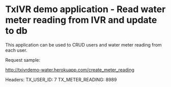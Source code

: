 # TxIVR demo application - Read water meter reading from IVR and update to db

  This application can be used to CRUD users and water meter reading from each user.


  Request sample:

  http://txivrdemo-water.herokuapp.com/create_meter_reading

  Headers:
  TX_USER_ID: 7
  TX_METER_READING: 8989